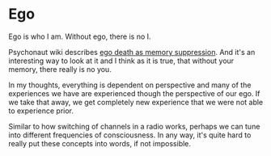 
# Ego

Ego is who I am. Without ego, there is no I.

Psychonaut wiki describes [ego death as memory suppression][1]. And it's an interesting way to look at it and I think as it is true, that without your memory, there really is no you.

In my thoughts, everything is dependent on perspective and many of the experiences we have are experienced though the perspective of our ego. If we take that away, we get completely new experience that we were not able to experience prior.

Similar to how switching of channels in a radio works, perhaps we can tune into different frequencies of consciousness. In any way, it's quite hard to really put these concepts into words, if not impossible.

[1]:	https://psychonautwiki.org/w/index.php?title=Memory_suppression&_=#Ego_death
